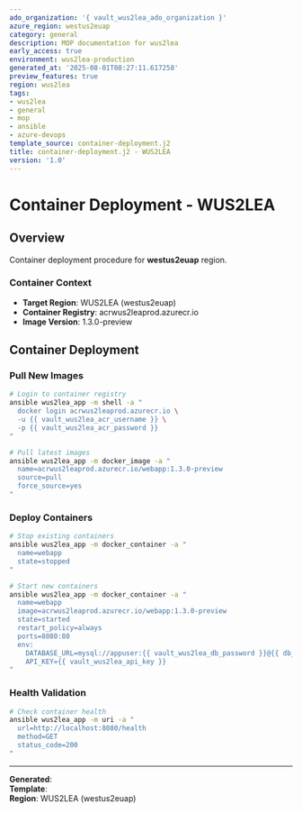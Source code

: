 ```yaml
---
ado_organization: '{ vault_wus2lea_ado_organization }'
azure_region: westus2euap
category: general
description: MOP documentation for wus2lea
early_access: true
environment: wus2lea-production
generated_at: '2025-08-01T08:27:11.617258'
preview_features: true
region: wus2lea
tags:
- wus2lea
- general
- mop
- ansible
- azure-devops
template_source: container-deployment.j2
title: container-deployment.j2 - WUS2LEA
version: '1.0'
---
```



# Container Deployment - WUS2LEA

## Overview

Container deployment procedure for **westus2euap** region.

### Container Context

- **Target Region**: WUS2LEA (westus2euap)
- **Container Registry**: acrwus2leaprod.azurecr.io
- **Image Version**: 1.3.0-preview

## Container Deployment

### Pull New Images
```bash
# Login to container registry
ansible wus2lea_app -m shell -a "
  docker login acrwus2leaprod.azurecr.io \
  -u {{ vault_wus2lea_acr_username }} \
  -p {{ vault_wus2lea_acr_password }}
"

# Pull latest images
ansible wus2lea_app -m docker_image -a "
  name=acrwus2leaprod.azurecr.io/webapp:1.3.0-preview
  source=pull
  force_source=yes
"
```

### Deploy Containers
```bash
# Stop existing containers
ansible wus2lea_app -m docker_container -a "
  name=webapp
  state=stopped
"

# Start new containers
ansible wus2lea_app -m docker_container -a "
  name=webapp
  image=acrwus2leaprod.azurecr.io/webapp:1.3.0-preview
  state=started
  restart_policy=always
  ports=8080:80
  env:
    DATABASE_URL=mysql://appuser:{{ vault_wus2lea_db_password }}@{{ db_ip }}:3306/ProductionDB
    API_KEY={{ vault_wus2lea_api_key }}
"
```

### Health Validation
```bash
# Check container health
ansible wus2lea_app -m uri -a "
  url=http://localhost:8080/health
  method=GET
  status_code=200
"
```

---

**Generated**:   
**Template**:   
**Region**: WUS2LEA (westus2euap)